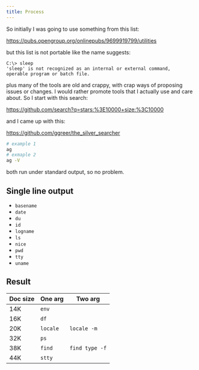 ```yaml
---
title: Process
---
```


So initially I was going to use something from this list:

<https://pubs.opengroup.org/onlinepubs/9699919799/utilities>

but this list is not portable like the name suggests:

~~~
C:\> sleep
'sleep' is not recognized as an internal or external command,
operable program or batch file.
~~~

plus many of the tools are old and crappy, with crap ways of proposing issues or
changes. I would rather promote tools that I actually use and care about. So I
start with this search:

<https://github.com/search?q=stars:%3E10000+size:%3C10000>

and I came up with this:

<https://github.com/ggreer/the_silver_searcher>

~~~sh
# example 1
ag
# exmaple 2
ag -V
~~~

both run under standard output, so no problem.

## Single line output

- `basename`
- `date`
- `du`
- `id`
- `logname`
- `ls`
- `nice`
- `pwd`
- `tty`
- `uname`

## Result

Doc size | One arg  | Two arg
---------|----------|--------
14K      | `env`    |
16K      | `df`     |
20K      | `locale` | `locale -m`
32K      | `ps`     |
38K      | `find`   | `find type -f`
44K      | `stty`   |
